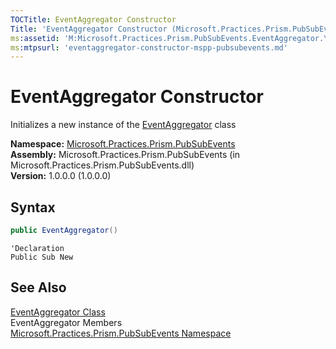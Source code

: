 ```yaml
---
TOCTitle: EventAggregator Constructor
Title: 'EventAggregator Constructor (Microsoft.Practices.Prism.PubSubEvents)'
ms:assetid: 'M:Microsoft.Practices.Prism.PubSubEvents.EventAggregator.\#ctor'
ms:mtpsurl: 'eventaggregator-constructor-mspp-pubsubevents.md'
---
```


# EventAggregator Constructor

Initializes a new instance of the [EventAggregator](/patterns-practices/reference/eventaggregator-class-mspp-pubsubevents) class

**Namespace:** [Microsoft.Practices.Prism.PubSubEvents](/patterns-practices/reference/mspp-pubsubevents-namespace)  
**Assembly:** Microsoft.Practices.Prism.PubSubEvents (in Microsoft.Practices.Prism.PubSubEvents.dll)  
**Version:** 1.0.0.0 (1.0.0.0)

## Syntax

```C#
public EventAggregator()
```
```VB
'Declaration
Public Sub New
```

## See Also

[EventAggregator Class](/patterns-practices/reference/eventaggregator-class-mspp-pubsubevents)  
EventAggregator Members  
[Microsoft.Practices.Prism.PubSubEvents Namespace](/patterns-practices/reference/mspp-pubsubevents-namespace)  
